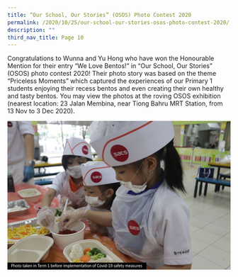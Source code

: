 ```yaml
---
title: “Our School, Our Stories” (OSOS) Photo Contest 2020
permalink: /2020/10/25/our-school-our-stories-osos-photo-contest-2020/
description: ""
third_nav_title: Page 10
---
```


<p>Congratulations to Wunna and Yu Hong who have won the Honourable Mention for their entry &ldquo;We Love Bentos!&rdquo; in &ldquo;Our School, Our Stories&rdquo; (OSOS) photo contest 2020! Their photo story was based on the theme &ldquo;Priceless Moments&rdquo; which captured the experiences of our Primary 1 students enjoying their recess bentos and even creating their own healthy and tasty bentos. You&nbsp;may&nbsp;view the photos at the roving&nbsp;OSOS&nbsp;exhibition (nearest location: 23 Jalan Membina, near Tiong Bahru MRT Station, from 13 Nov to 3 Dec 2020).</p>
<img src="/images/We-Love-Bentos-3-with-caption-1-min.jpg">